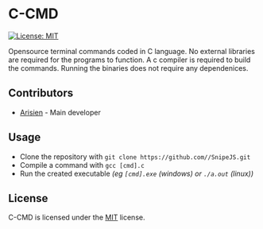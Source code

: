 # C-CMD

[![License: MIT](https://img.shields.io/badge/License-MIT-yellow.svg)](https://choosealicense.com/licenses/mit/)

Opensource terminal commands coded in C language. No external libraries are required for the programs to function. A c compiler is required to build the commands. Running the binaries does not require any dependenices.

## Contributors

* [Arisien](https://github.com/Arisien) - Main developer

## Usage

* Clone the repository with `git clone https://github.com//SnipeJS.git`
* Compile a command with `gcc [cmd].c`
* Run the created executable *(eg `[cmd].exe` (windows) or `./a.out` (linux))*

## License

C-CMD is licensed under the [MIT](https://choosealicense.com/licenses/mit/) license.
